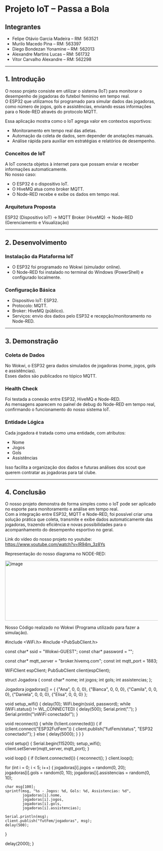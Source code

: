 # Projeto IoT – Passa a Bola

## Integrantes  
- Felipe Otávio Garcia Madeira – RM: 563521  
- Murilo Macedo Pina – RM: 563397  
- Diego Bondezan Yonamine – RM: 562013  
- Alexandre Martins Lucas – RM: 561732  
- Vitor Carvalho Alexandre – RM: 562298  

---

## 1. Introdução  

O nosso projeto consiste em utilizar o sistema (IoT) para monitorar o desempenho de jogadoras do futebol feminino em tempo real.  
O ESP32 que utilizamos foi programado para simular dados das jogadoras, como número de jogos, gols e assistências, enviando essas informações para o Node-RED através do protocolo MQTT.  

Essa aplicação mostra como o IoT agrega valor em contextos esportivos:  
- Monitoramento em tempo real das atletas.  
- Automação da coleta de dados, sem depender de anotações manuais.  
- Análise rápida para auxiliar em estratégias e relatórios de desempenho.  

### Conceitos de IoT  
A IoT conecta objetos à internet para que possam enviar e receber informações automaticamente.  
No nosso caso:  
- O ESP32 é o dispositivo IoT.  
- O HiveMQ atua como broker MQTT.  
- O Node-RED recebe e exibe os dados em tempo real.  

### Arquitetura Proposta  
ESP32 (Dispositivo IoT) → MQTT Broker (HiveMQ) → Node-RED (Gerenciamento e Visualização)  

---

## 2. Desenvolvimento  

### Instalação da Plataforma IoT  
- O ESP32 foi programado no Wokwi (simulador online).  
- O Node-RED foi instalado no terminal do Windows (PowerShell) e configurado localmente.  

### Configuração Básica  
- Dispositivo IoT: ESP32.  
- Protocolo: MQTT.  
- Broker: HiveMQ (público).  
- Serviços: envio dos dados pelo ESP32 e recepção/monitoramento no Node-RED.  

---

## 3. Demonstração  

### Coleta de Dados  
No Wokwi, o ESP32 gera dados simulados de jogadoras (nome, jogos, gols e assistências).  
Esses dados são publicados no tópico MQTT.  

### Health Check  
Foi testada a conexão entre ESP32, HiveMQ e Node-RED.  
As mensagens aparecem no painel de debug do Node-RED em tempo real, confirmando o funcionamento do nosso sistema IoT.  

### Entidade Lógica  
Cada jogadora é tratada como uma entidade, com atributos:  
- Nome  
- Jogos  
- Gols  
- Assistências  

Isso facilita a organização dos dados e futuras análises dos scout que querem contratar as jogadoras para tal clube.  

---

## 4. Conclusão  

O nosso projeto demonstra de forma simples como o IoT pode ser aplicado no esporte para monitoramento e análise em tempo real.  
Com a integração entre ESP32, MQTT e Node-RED, foi possível criar uma solução prática que coleta, transmite e exibe dados automaticamente das jogadoras, trazendo eficiência e novas possibilidades para o acompanhamento do desempenho esportivo no geral.


Link do vídeo do nosso projeto no youtube:
https://www.youtube.com/watch?v=IR94m_3z8Ys


Representação do nosso diagrama no NODE-RED:


<img width="655" height="197" alt="image" src="https://github.com/user-attachments/assets/4a609b08-97bd-41df-bfe8-3bee15df2eb1" />




Nosso Código realizado no Wokwi (Programa utilizado para fazer a simulação).

#include <WiFi.h>
#include <PubSubClient.h>

const char* ssid = "Wokwi-GUEST";
const char* password = "";

const char* mqtt_server = "broker.hivemq.com";
const int mqtt_port = 1883;

WiFiClient espClient;
PubSubClient client(espClient);

struct Jogadora {
  const char* nome;
  int jogos;
  int gols;
  int assistencias;
};

Jogadora jogadoras[] = {
  {"Ana", 0, 0, 0},
  {"Bianca", 0, 0, 0},
  {"Camila", 0, 0, 0},
  {"Daniela", 0, 0, 0},
  {"Elisa", 0, 0, 0}
};

void setup_wifi() {
  delay(10);
  WiFi.begin(ssid, password);
  while (WiFi.status() != WL_CONNECTED) {
    delay(500);
    Serial.print(".");
  }
  Serial.println("\nWiFi conectado!");
}

void reconnect() {
  while (!client.connected()) {
    if (client.connect("ESP32FutFem")) {
      client.publish("futFem/status", "ESP32 conectado!");
    } else {
      delay(5000);
    }
  }
}

void setup() {
  Serial.begin(115200);
  setup_wifi();
  client.setServer(mqtt_server, mqtt_port);
}

void loop() {
  if (!client.connected()) {
    reconnect();
  }
  client.loop();

  for (int i = 0; i < 5; i++) {
    jogadoras[i].jogos = random(0, 20);
    jogadoras[i].gols = random(0, 10);
    jogadoras[i].assistencias = random(0, 10);

    char msg[100];
    sprintf(msg, "%s - Jogos: %d, Gols: %d, Assistencias: %d",
            jogadoras[i].nome,
            jogadoras[i].jogos,
            jogadoras[i].gols,
            jogadoras[i].assistencias);

    Serial.println(msg);
    client.publish("futFem/jogadoras", msg);
    delay(500);
  }

  delay(2000);
}





